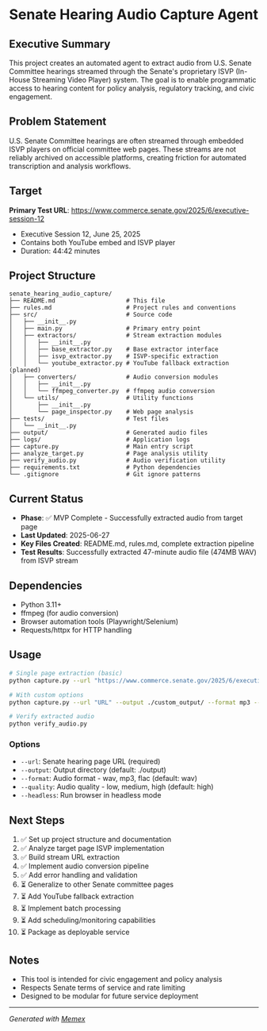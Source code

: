 # Senate Hearing Audio Capture Agent

## Executive Summary
This project creates an automated agent to extract audio from U.S. Senate Committee hearings streamed through the Senate's proprietary ISVP (In-House Streaming Video Player) system. The goal is to enable programmatic access to hearing content for policy analysis, regulatory tracking, and civic engagement.

## Problem Statement
U.S. Senate Committee hearings are often streamed through embedded ISVP players on official committee web pages. These streams are not reliably archived on accessible platforms, creating friction for automated transcription and analysis workflows.

## Target
**Primary Test URL**: https://www.commerce.senate.gov/2025/6/executive-session-12
- Executive Session 12, June 25, 2025
- Contains both YouTube embed and ISVP player
- Duration: 44:42 minutes

## Project Structure
```
senate_hearing_audio_capture/
├── README.md                    # This file
├── rules.md                     # Project rules and conventions
├── src/                         # Source code
│   ├── __init__.py
│   ├── main.py                  # Primary entry point
│   ├── extractors/              # Stream extraction modules
│   │   ├── __init__.py
│   │   ├── base_extractor.py    # Base extractor interface  
│   │   ├── isvp_extractor.py    # ISVP-specific extraction
│   │   └── youtube_extractor.py # YouTube fallback extraction (planned)
│   ├── converters/              # Audio conversion modules
│   │   ├── __init__.py
│   │   └── ffmpeg_converter.py  # ffmpeg audio conversion
│   └── utils/                   # Utility functions
│       ├── __init__.py
│       └── page_inspector.py    # Web page analysis
├── tests/                       # Test files
│   └── __init__.py
├── output/                      # Generated audio files
├── logs/                        # Application logs
├── capture.py                   # Main entry script  
├── analyze_target.py            # Page analysis utility
├── verify_audio.py              # Audio verification utility
├── requirements.txt             # Python dependencies
└── .gitignore                   # Git ignore patterns
```

## Current Status
- **Phase**: ✅ MVP Complete - Successfully extracted audio from target page
- **Last Updated**: 2025-06-27
- **Key Files Created**: README.md, rules.md, complete extraction pipeline
- **Test Results**: Successfully extracted 47-minute audio file (474MB WAV) from ISVP stream

## Dependencies
- Python 3.11+
- ffmpeg (for audio conversion)
- Browser automation tools (Playwright/Selenium)
- Requests/httpx for HTTP handling

## Usage
```bash
# Single page extraction (basic)
python capture.py --url "https://www.commerce.senate.gov/2025/6/executive-session-12"

# With custom options
python capture.py --url "URL" --output ./custom_output/ --format mp3 --quality medium --headless

# Verify extracted audio
python verify_audio.py
```

### Options
- `--url`: Senate hearing page URL (required)
- `--output`: Output directory (default: ./output)
- `--format`: Audio format - wav, mp3, flac (default: wav)
- `--quality`: Audio quality - low, medium, high (default: high)
- `--headless`: Run browser in headless mode

## Next Steps
1. ✅ Set up project structure and documentation
2. ✅ Analyze target page ISVP implementation
3. ✅ Build stream URL extraction  
4. ✅ Implement audio conversion pipeline
5. ✅ Add error handling and validation
6. ⏳ Generalize to other Senate committee pages
7. ⏳ Add YouTube fallback extraction
8. ⏳ Implement batch processing
9. ⏳ Add scheduling/monitoring capabilities
10. ⏳ Package as deployable service

## Notes
- This tool is intended for civic engagement and policy analysis
- Respects Senate terms of service and rate limiting
- Designed to be modular for future service deployment

---
*Generated with [Memex](https://memex.tech)*
